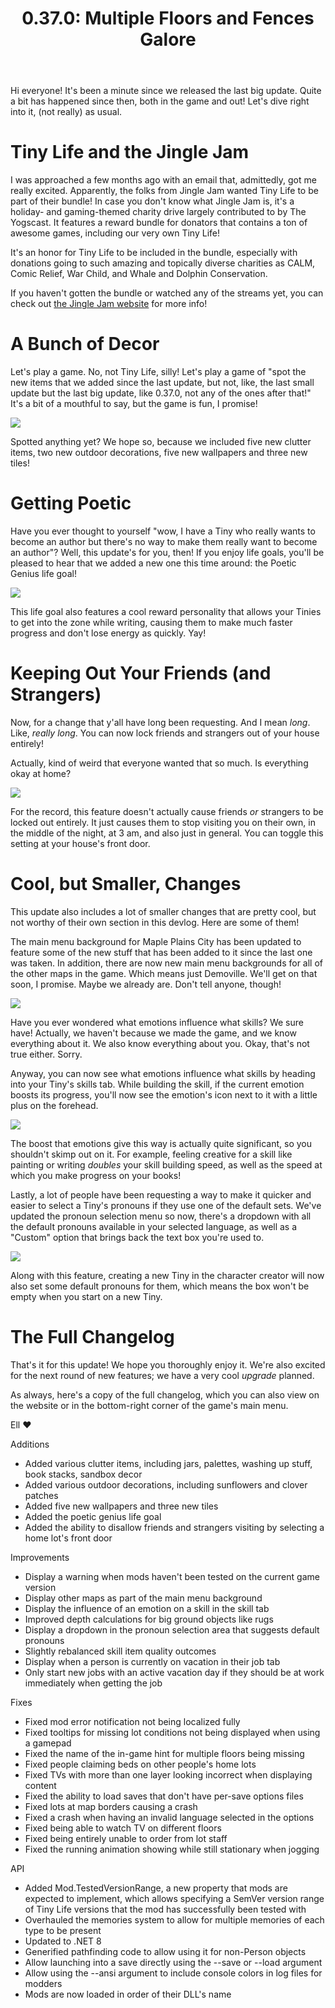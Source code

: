 ﻿---
title: "0.37.0: Multiple Floors and Fences Galore"
itch: "https://ellpeck.itch.io/tiny-life/devlog/646318/0380-get-cozy-indoors-and-lock-out-your-friends"
steam: "https://store.steampowered.com/news/app/1651490/view/3883855041905172042"
---

Hi everyone! It's been a minute since we released the last big update. Quite a bit has happened since then, both in the game and out! Let's dive right into it, (not really) as usual.

# Tiny Life and the Jingle Jam
I was approached a few months ago with an email that, admittedly, got me really excited. Apparently, the folks from Jingle Jam wanted Tiny Life to be part of their bundle! In case you don't know what Jingle Jam is, it's a holiday- and gaming-themed charity drive largely contributed to by The Yogscast. It features a reward bundle for donators that contains a ton of awesome games, including our very own Tiny Life!

It's an honor for Tiny Life to be included in the bundle, especially with donations going to such amazing and topically diverse charities as CALM, Comic Relief, War Child, and Whale and Dolphin Conservation.

If you haven't gotten the bundle or watched any of the streams yet, you can check out [the Jingle Jam website](https://www.jinglejam.co.uk/) for more info!

# A Bunch of Decor
Let's play a game. No, not Tiny Life, silly! Let's play a game of "spot the new items that we added since the last update, but not, like, the last small update but the last big update, like 0.37.0, not any of the ones after that!" It's a bit of a mouthful to say, but the game is fun, I promise!

![](23-12-06_12-34-28.png)

Spotted anything yet? We hope so, because we included five new clutter items, two new outdoor decorations, five new wallpapers and three new tiles!

# Getting Poetic
Have you ever thought to yourself "wow, I have a Tiny who really wants to become an author but there's no way to make them really want to become an author"? Well, this update's for you, then! If you enjoy life goals, you'll be pleased to hear that we added a new one this time around: the Poetic Genius life goal!

![](Tiny_Life_ADD6DHFOBC.png)

This life goal also features a cool reward personality that allows your Tinies to get into the zone while writing, causing them to make much faster progress and don't lose energy as quickly. Yay!

# Keeping Out Your Friends (and Strangers)
Now, for a change that y'all have long been requesting. And I mean *long*. Like, *really long*. You can now lock friends and strangers out of your house entirely!

Actually, kind of weird that everyone wanted that so much. Is everything okay at home?

![](Tiny_Life_ap3OazszB3.png)

For the record, this feature doesn't actually cause friends *or* strangers to be locked out entirely. It just causes them to stop visiting you on their own, in the middle of the night, at 3 am, and also just in general. You can toggle this setting at your house's front door.

# Cool, but Smaller, Changes
This update also includes a lot of smaller changes that are pretty cool, but not worthy of their own section in this devlog. Here are some of them!

The main menu background for Maple Plains City has been updated to feature some of the new stuff that has been added to it since the last one was taken. In addition, there are now new main menu backgrounds for all of the other maps in the game. Which means just Demoville. We'll get on that soon, I promise. Maybe we already are. Don't tell anyone, though!

![](Tiny_Life_tgh9lsYkIu.png)

Have you ever wondered what emotions influence what skills? We sure have! Actually, we haven't because we made the game, and we know everything about it. We also know everything about you. Okay, that's not true either. Sorry.

Anyway, you can now see what emotions influence what skills by heading into your Tiny's skills tab. While building the skill, if the current emotion boosts its progress, you'll now see the emotion's icon next to it with a little plus on the forehead.

![](Tiny_Life_Ui7zVpbr0d.png)

The boost that emotions give this way is actually quite significant, so you shouldn't skimp out on it. For example, feeling creative for a skill like painting or writing *doubles* your skill building speed, as well as the speed at which you make progress on your books!

Lastly, a lot of people have been requesting a way to make it quicker and easier to select a Tiny's pronouns if they use one of the default sets. We've updated the pronoun selection menu so now, there's a dropdown with all the default pronouns available in your selected language, as well as a "Custom" option that brings back the text box you're used to.

![](Tiny_Life_X5uFRj1qQQ.png)

Along with this feature, creating a new Tiny in the character creator will now also set some default pronouns for them, which means the box won't be empty when you start on a new Tiny.

# The Full Changelog
That's it for this update! We hope you thoroughly enjoy it. We're also excited for the next round of new features; we have a very cool *upgrade* planned.

As always, here's a copy of the full changelog, which you can also view on the website or in the bottom-right corner of the game's main menu.

Ell ❤️

Additions
- Added various clutter items, including jars, palettes, washing up stuff, book stacks, sandbox decor
- Added various outdoor decorations, including sunflowers and clover patches
- Added five new wallpapers and three new tiles
- Added the poetic genius life goal
- Added the ability to disallow friends and strangers visiting by selecting a home lot's front door

Improvements
- Display a warning when mods haven't been tested on the current game version
- Display other maps as part of the main menu background
- Display the influence of an emotion on a skill in the skill tab
- Improved depth calculations for big ground objects like rugs
- Display a dropdown in the pronoun selection area that suggests default pronouns
- Slightly rebalanced skill item quality outcomes
- Display when a person is currently on vacation in their job tab
- Only start new jobs with an active vacation day if they should be at work immediately when getting the job

Fixes
- Fixed mod error notification not being localized fully
- Fixed tooltips for missing lot conditions not being displayed when using a gamepad
- Fixed the name of the in-game hint for multiple floors being missing
- Fixed people claiming beds on other people's home lots
- Fixed TVs with more than one layer looking incorrect when displaying content
- Fixed the ability to load saves that don't have per-save options files
- Fixed lots at map borders causing a crash
- Fixed a crash when having an invalid language selected in the options
- Fixed being able to watch TV on different floors
- Fixed being entirely unable to order from lot staff
- Fixed the running animation showing while still stationary when jogging

API
- Added Mod.TestedVersionRange, a new property that mods are expected to implement, which allows specifying a SemVer version range of Tiny Life versions that the mod has successfully been tested with
- Overhauled the memories system to allow for multiple memories of each type to be present
- Updated to .NET 8
- Generified pathfinding code to allow using it for non-Person objects
- Allow launching into a save directly using the --save or --load argument
- Allow using the --ansi argument to include console colors in log files for modders
- Mods are now loaded in order of their DLL's name

